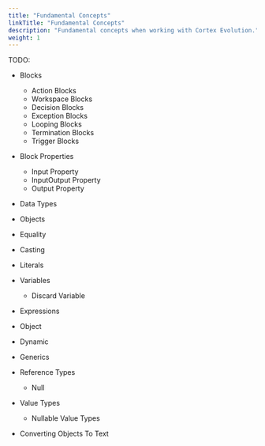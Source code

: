 ```yaml
---
title: "Fundamental Concepts"
linkTitle: "Fundamental Concepts"
description: "Fundamental concepts when working with Cortex Evolution."
weight: 1
---
```


TODO:

* Blocks
  * Action Blocks
  * Workspace Blocks
  * Decision Blocks
  * Exception Blocks
  * Looping Blocks
  * Termination Blocks
  * Trigger Blocks

* Block Properties
  * Input Property
  * InputOutput Property
  * Output Property

* Data Types
* Objects
* Equality
* Casting

* Literals
* Variables
  * Discard Variable
* Expressions

* Object
* Dynamic
* Generics

* Reference Types
  * Null
* Value Types
  * Nullable Value Types

* Converting Objects To Text